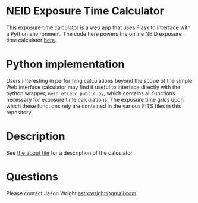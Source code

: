 # NEID Exposure Time Calculator

This exposure time calculator is a web app that uses Flask to interface with a Python environment. The code here powers the online NEID exposure time calculator [here](http://neid-etc.tuc.noao.edu/calc_shell/calculate_rv).

# Python implementation

Users interesting in performing calculations beyond the scope of the simple Web interface calculator may find it useful to interface directly with the python wrapper, `neid_etcalc_public.py`, which contains all functions necessary for exposure time calculations. The exposure time grids upon which these functions rely are contained in the various FITS files in this repository.

# Description

See [the about file](templates/calc_shell/about.html) for a description of the calculator.

# Questions

Please contact Jason Wright <astrowright@gmail.com>.
